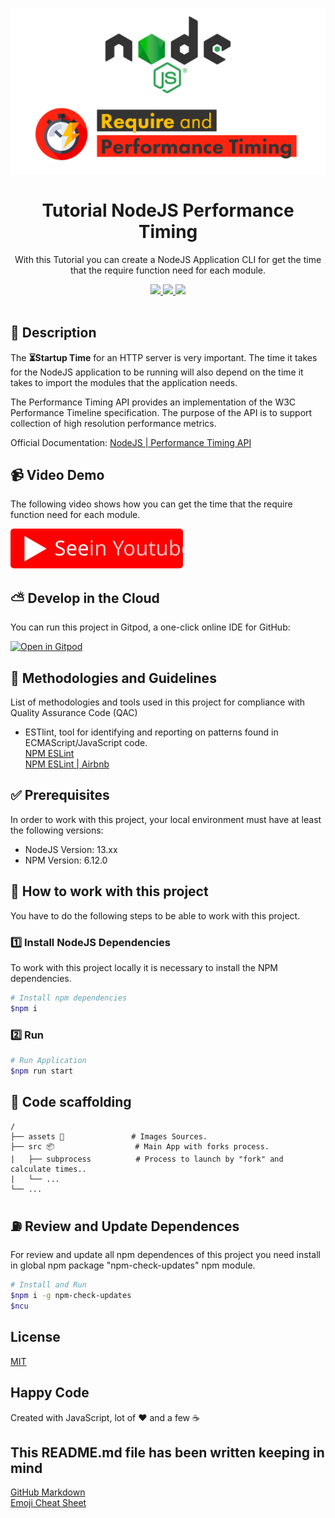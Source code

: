 <p align="center">
  <img src="./assets/banner.png" width="600" />
</p>

<h1 align="center">Tutorial NodeJS Performance Timing</h1>

<p align="center">With this Tutorial you can create a NodeJS Application CLI for get the time that the require function need for each module.</p>

<p align="center">
  <a title="MIT License" href="LICENSE">
    <img src="https://img.shields.io/github/license/gridsome/gridsome.svg?style=flat-square&label=License&colorB=6cc24a">
  </a>
  <a title="Twitter: JoseJ_PR" href="https://twitter.com/JoseJ_PR">
    <img src="https://img.shields.io/twitter/url?color=1991DA&label=Twitter%20%40JoseJ_PR&logo=twitter&logoColor=FFFFFF&style=flat-square&url=https%3A%2F%2Ftwitter.com%2FJoseJ_PR">
  </a>  
  <a title="Github: Sponsors" href="https://github.com/sponsors/JoseJPR">
    <img src="https://img.shields.io/twitter/url?color=032f62&label=Github%20Sponsors%20%40JoseJPR&logo=github&logoColor=FFFFFF&style=flat-square&url=https%3A%2F%2Fgithub.com%2Fsponsors%2FJoseJPR">
  </a>
  <br />
  <br />
</p>

## 🔖 Description

The **⏳Startup Time** for an HTTP server is very important. The time it takes for the NodeJS application to be running will also depend on the time it takes to import the modules that the application needs.

The Performance Timing API provides an implementation of the W3C Performance Timeline specification. The purpose of the API is to support collection of high resolution performance metrics.

Official Documentation: [NodeJS | Performance Timing API](https://nodejs.org/api/perf_hooks.html)

## 📹 Video Demo

The following video shows how you can get the time that the require function need for each module.

[![Video](./assets/youtube.svg)](https://youtu.be/6J2knxcVSuY)

## ⛅️ Develop in the Cloud

You can run this project in Gitpod, a one-click online IDE for GitHub:

[![Open in Gitpod](https://gitpod.io/button/open-in-gitpod.svg)](https://gitpod.io/#https://github.com/JoseJPR/tutorial-nodejs-performance-timing)

## 📌 Methodologies and Guidelines

List of methodologies and tools used in this project for compliance with Quality Assurance Code (QAC)

* ESTlint, tool for identifying and reporting on patterns found in ECMAScript/JavaScript code. \
  [NPM ESLint](https://www.npmjs.com/package/eslint) \
  [NPM ESLint | Airbnb](https://www.npmjs.com/package/eslint-config-airbnb)

## ✅ Prerequisites

In order to work with this project, your local environment must have at least the following versions:

* NodeJS Version: 13.xx
* NPM Version: 6.12.0

## 📐 How to work with this project

You have to do the following steps to be able to work with this project.

### 1️⃣ Install NodeJS Dependencies

To work with this project locally it is necessary to install the NPM dependencies.

```bash
# Install npm dependencies
$npm i
```

### 2️⃣ Run

```bash
# Run Application
$npm run start
```

## 📂 Code scaffolding

```any
/
├── assets 🌈               # Images Sources.
├── src 📦                  # Main App with forks process.
|   ├── subprocess          # Process to launch by "fork" and calculate times..
|   └── ...
└── ...
```

## ⛽️ Review and Update Dependences

For review and update all npm dependences of this project you need install in global npm package "npm-check-updates" npm module.

```bash
# Install and Run
$npm i -g npm-check-updates
$ncu
```

## License

[MIT](LICENSE.md)

## Happy Code

Created with JavaScript, lot of ❤️ and a few ☕️

## This README.md file has been written keeping in mind

[GitHub Markdown](https://guides.github.com/features/mastering-markdown/) \
[Emoji Cheat Sheet](https://www.webfx.com/tools/emoji-cheat-sheet/)
